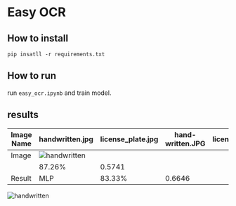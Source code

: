 # Easy OCR

## How to install
```
pip insatll -r requirements.txt
```

## How to run

run  ```easy_ocr.ipynb``` and train model.

## results

| Image Name    | handwritten.jpg   | license_plate.jpg | hand-written.JPG     | license_plate.jpg     |
| -------       | ---               | ---               | -----                |  -----                |
|   Image       |![handwritten](https://github.com/SajedehGharabadian/Deep_Learning_Pylearn7/assets/76538787/ef539915-f171-4255-9d3e-e47a0c3dce02=100x20)
        | 87.26%   | 0.5741    |
|   Result      |    MLP      | 83.33%   | 0.6646    |

![handwritten](https://github.com/SajedehGharabadian/Deep_Learning_Pylearn7/assets/76538787/ef539915-f171-4255-9d3e-e47a0c3dce02)
